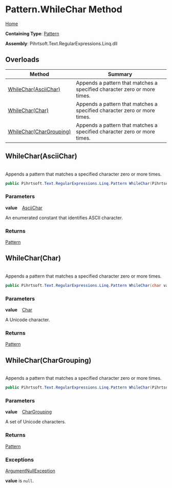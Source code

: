 # Pattern\.WhileChar Method

[Home](../../../../../../README.md)

**Containing Type**: [Pattern](../README.md)

**Assembly**: Pihrtsoft\.Text\.RegularExpressions\.Linq\.dll

## Overloads

| Method | Summary |
| ------ | ------- |
| [WhileChar(AsciiChar)](#Pihrtsoft_Text_RegularExpressions_Linq_Pattern_WhileChar_Pihrtsoft_Text_RegularExpressions_Linq_AsciiChar_) | Appends a pattern that matches a specified character zero or more times\. |
| [WhileChar(Char)](#Pihrtsoft_Text_RegularExpressions_Linq_Pattern_WhileChar_System_Char_) | Appends a pattern that matches a specified character zero or more times\. |
| [WhileChar(CharGrouping)](#Pihrtsoft_Text_RegularExpressions_Linq_Pattern_WhileChar_Pihrtsoft_Text_RegularExpressions_Linq_CharGrouping_) | Appends a pattern that matches a specified character zero or more times\. |

## WhileChar\(AsciiChar\) <a id="Pihrtsoft_Text_RegularExpressions_Linq_Pattern_WhileChar_Pihrtsoft_Text_RegularExpressions_Linq_AsciiChar_"></a>

\
Appends a pattern that matches a specified character zero or more times\.

```csharp
public Pihrtsoft.Text.RegularExpressions.Linq.Pattern WhileChar(Pihrtsoft.Text.RegularExpressions.Linq.AsciiChar value)
```

### Parameters

**value** &ensp; [AsciiChar](../../AsciiChar/README.md)

An enumerated constant that identifies ASCII character\.

### Returns

[Pattern](../README.md)

## WhileChar\(Char\) <a id="Pihrtsoft_Text_RegularExpressions_Linq_Pattern_WhileChar_System_Char_"></a>

\
Appends a pattern that matches a specified character zero or more times\.

```csharp
public Pihrtsoft.Text.RegularExpressions.Linq.Pattern WhileChar(char value)
```

### Parameters

**value** &ensp; [Char](https://docs.microsoft.com/en-us/dotnet/api/system.char)

A Unicode character\.

### Returns

[Pattern](../README.md)

## WhileChar\(CharGrouping\) <a id="Pihrtsoft_Text_RegularExpressions_Linq_Pattern_WhileChar_Pihrtsoft_Text_RegularExpressions_Linq_CharGrouping_"></a>

\
Appends a pattern that matches a specified character zero or more times\.

```csharp
public Pihrtsoft.Text.RegularExpressions.Linq.Pattern WhileChar(Pihrtsoft.Text.RegularExpressions.Linq.CharGrouping value)
```

### Parameters

**value** &ensp; [CharGrouping](../../CharGrouping/README.md)

A set of Unicode characters\.

### Returns

[Pattern](../README.md)

### Exceptions

[ArgumentNullException](https://docs.microsoft.com/en-us/dotnet/api/system.argumentnullexception)

**value** is `null`\.

